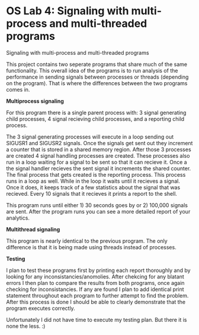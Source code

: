 # OS Lab 4: Signaling with multi-process and multi-threaded programs

Signaling with multi-process and multi-threaded programs


This project contains two seperate programs that share much of the same functionality. This overall idea of the programs is to run analysis of the performance in sending signals between processes or threads (depending on the program). That is where the differences between the two programs comes in. 


**Multiprocess signaling**


For this program there is a single parent process with: 3 signal generating child processes, 4 signal recieving child processes, and a reporting child process. 


The 3 signal generating processes will execute in a loop sending out SIGUSR1 and SIGUSR2 signals. Once the signals get sent out they increment a counter that is stored in a shared memory region. After those 3 processes are created 4 signal handling processes are created. These processes also run in a loop waiting for a signal to be sent so that it can recieve it. Once a the signal handler recieves the sent signal it increments the shared counter. The final process that gets created is the reporting process. This process runs in a loop as well. While in the loop it waits until it recieves a signal. Once it does, it keeps track of a few statistics about the signal that was recieved. Every 10 signals that it recieves it prints a report to the shell. 


This program runs until either 1) 30 seconds goes by or 2) 100,000 signals are sent. After the program runs you can see a more detailed report of your analytics. 


**Multithread signaling**

This program is nearly identical to the previous program. The only difference is that it is being made using threads instead of processes.


**Testing**


I plan to test these programs first by printing each report thoroughly and by looking for any inconsistancies/anomolies. After chekcing for any blatant errors I then plan to compare the results from both programs, once again checking for inconsistancies. If any are found I plan to add identical print statement throughout each program to further attempt to find the problem. After this process is done I should be able to clearly demonstrate that the program executes correctly. 


Unfortunately I did not have time to execute my testing plan. But there it is none the less. :)
